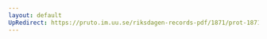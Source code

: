 ```yaml
---
layout: default
UpRedirect: https://pruto.im.uu.se/riksdagen-records-pdf/1871/prot-1871--fk--225/prot-1871--fk--225_001.pdf
---
```

